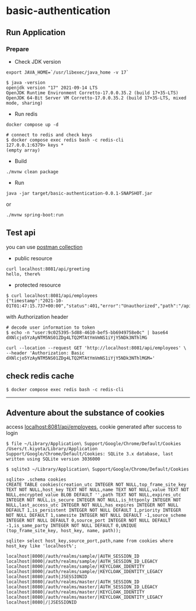 # basic-authentication

## Run Application

### Prepare

- Check JDK version

```shell
export JAVA_HOME=`/usr/libexec/java_home -v 17`

$ java -version
openjdk version "17" 2021-09-14 LTS
OpenJDK Runtime Environment Corretto-17.0.0.35.2 (build 17+35-LTS)
OpenJDK 64-Bit Server VM Corretto-17.0.0.35.2 (build 17+35-LTS, mixed mode, sharing)
```

- Run redis

```shell
docker compose up -d

# connect to redis and check keys 
$ docker compose exec redis bash -c redis-cli
127.0.0.1:6379> keys *
(empty array)
```

- Build

```shell
./mvnw clean package
```

- Run

```shell
java -jar target/basic-authentication-0.0.1-SNAPSHOT.jar
```

or

```shell
./mvnw spring-boot:run
```

## Test api

you can use [postman collection](./postman)

- public resource 

```shell
curl localhost:8081/api/greeting
hello, there%
```

- protected resource 

```shell
$ curl localhost:8081/api/employees
{"timestamp":"2021-10-01T01:47:15.737+00:00","status":401,"error":"Unauthorized","path":"/api/employees"}%
```

with Authorization header

```shell
# decode user information to token
$ echo -n "user:9c025395-5d88-4610-bef5-bb6949758e0c" | base64         
dXNlcjo5YzAyNTM5NS01ZDg4LTQ2MTAtYmVmNS1iYjY5NDk3NThlMG

curl --location --request GET 'http://localhost:8081/api/employees' \
--header 'Authorization: Basic dXNlcjo5YzAyNTM5NS01ZDg4LTQ2MTAtYmVmNS1iYjY5NDk3NThlMGM='
```

## check redis cache


```shell
$ docker compose exec redis bash -c redis-cli
```

---
## Adventure about the substance of cookies

access [localhost:8081/api/employees](http://localhost:8081/api/employees), cookie generated after success to login

```shell
$ file ~/Library/Application\ Support/Google/Chrome/Default/Cookies
/Users/t.kiyota/Library/Application Support/Google/Chrome/Default/Cookies: SQLite 3.x database, last written using SQLite version 3036000

$ sqlite3 ~/Library/Application\ Support/Google/Chrome/Default/Cookies
```

```sqlite
sqlite> .schema cookies
CREATE TABLE cookies(creation_utc INTEGER NOT NULL,top_frame_site_key TEXT NOT NULL,host_key TEXT NOT NULL,name TEXT NOT NULL,value TEXT NOT NULL,encrypted_value BLOB DEFAULT '',path TEXT NOT NULL,expires_utc INTEGER NOT NULL,is_secure INTEGER NOT NULL,is_httponly INTEGER NOT NULL,last_access_utc INTEGER NOT NULL,has_expires INTEGER NOT NULL DEFAULT 1,is_persistent INTEGER NOT NULL DEFAULT 1,priority INTEGER NOT NULL DEFAULT 1,samesite INTEGER NOT NULL DEFAULT -1,source_scheme INTEGER NOT NULL DEFAULT 0,source_port INTEGER NOT NULL DEFAULT -1,is_same_party INTEGER NOT NULL DEFAULT 0,UNIQUE (top_frame_site_key, host_key, name, path));

sqlite> select host_key,source_port,path,name from cookies where host_key like 'localhost%';

localhost|8000|/auth/realms/sample/|AUTH_SESSION_ID
localhost|8000|/auth/realms/sample/|AUTH_SESSION_ID_LEGACY
localhost|8000|/auth/realms/sample/|KEYCLOAK_IDENTITY
localhost|8000|/auth/realms/sample/|KEYCLOAK_IDENTITY_LEGACY
localhost|8080|/auth|JSESSIONID
localhost|8080|/auth/realms/master/|AUTH_SESSION_ID
localhost|8080|/auth/realms/master/|AUTH_SESSION_ID_LEGACY
localhost|8080|/auth/realms/master/|KEYCLOAK_IDENTITY
localhost|8080|/auth/realms/master/|KEYCLOAK_IDENTITY_LEGACY
localhost|8080|/|JSESSIONID
```
